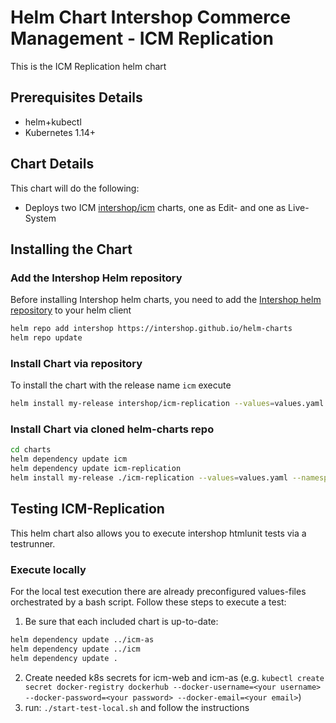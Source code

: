 # Helm Chart Intershop Commerce Management - ICM Replication

This is the ICM Replication helm chart

## Prerequisites Details

* helm+kubectl
* Kubernetes 1.14+

## Chart Details

This chart will do the following:

* Deploys two ICM [intershop/icm](../icm) charts, one as Edit- and one as Live-System

## Installing the Chart

### Add the Intershop Helm repository

Before installing Intershop helm charts, you need to add the [Intershop helm repository](https://intershop.github.io/helm-charts) to your helm client

```bash
helm repo add intershop https://intershop.github.io/helm-charts
helm repo update
```

### Install Chart via repository

To install the chart with the release name `icm` execute

```bash
helm install my-release intershop/icm-replication --values=values.yaml --namespace icm-replication
```

### Install Chart via cloned helm-charts repo

```bash
cd charts
helm dependency update icm
helm dependency update icm-replication
helm install my-release ./icm-replication --values=values.yaml --namespace icm-replication
```

## Testing ICM-Replication

This helm chart also allows you to execute intershop htmlunit tests via a testrunner.

### Execute locally
For the local test execution there are already preconfigured values-files orchestrated by a bash script.
Follow these steps to execute a test:

1. Be sure that each included chart is up-to-date:
```bash
helm dependency update ../icm-as
helm dependency update ../icm
helm dependency update .
```
2. Create needed k8s secrets for icm-web and icm-as (e.g. `kubectl create secret docker-registry dockerhub --docker-username=<your username> --docker-password=<your password> --docker-email=<your email>`)
3. run: `./start-test-local.sh` and follow the instructions
